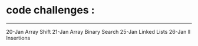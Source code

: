 # code challenges :
---
20-Jan Array Shift 
21-Jan Array Binary Search
25-Jan Linked Lists
26-Jan ll Insertions